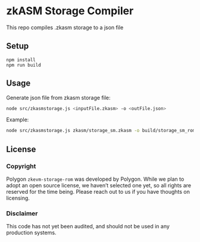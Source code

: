 # zkASM Storage Compiler
This repo compiles .zkasm storage to a json file

## Setup
```
npm install
npm run build
```
## Usage
Generate json file from zkasm storage file:
```sh
node src/zkasmstorage.js <inputFile.zkasm> -o <outFile.json>
```
Example:
```sh
node src/zkasmstorage.js zkasm/storage_sm.zkasm -o build/storage_sm_rom.json
```

## License

### Copyright
Polygon `zkevm-storage-rom` was developed by Polygon. While we plan to adopt an open source license, we haven’t selected one yet, so all rights are reserved for the time being. Please reach out to us if you have thoughts on licensing.  
  
### Disclaimer
This code has not yet been audited, and should not be used in any production systems.
